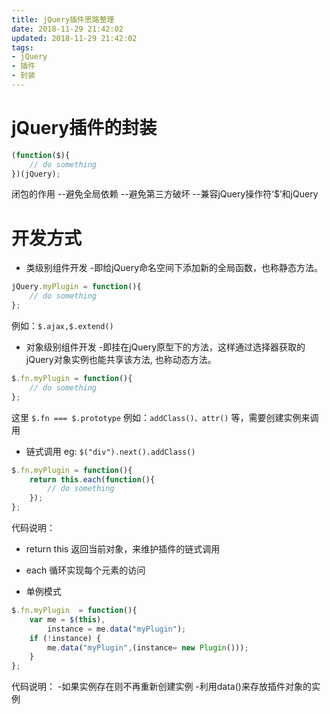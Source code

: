 ```yaml
---
title: jQuery插件思路整理
date: 2018-11-29 21:42:02
updated: 2018-11-29 21:42:02
tags:
- jQuery
- 插件
- 封装
---
```


# jQuery插件的封装

```JavaScript
(function($){
    // do something
})(jQuery);
```
闭包的作用
--避免全局依赖
--避免第三方破坏
--兼容jQuery操作符‘$’和jQuery

# 开发方式

<!---more--->

- 类级别组件开发
-即给jQuery命名空间下添加新的全局函数，也称静态方法。
```JavaScript
jQuery.myPlugin = function(){
    // do something
};
```
例如：`$.ajax,$.extend()`

- 对象级别组件开发
-即挂在jQuery原型下的方法，这样通过选择器获取的jQuery对象实例也能共享该方法, 也称动态方法。

```JavaScript
$.fn.myPlugin = function(){
    // do something
};
```

这里 `$.fn === $.prototype`
例如：`addClass()、attr()` 等，需要创建实例来调用


- 链式调用
eg: `$("div").next().addClass()`

```JavaScript
$.fn.myPlugin = function(){
    return this.each(function(){
        // do something
    });
};
```

代码说明：
- return this 返回当前对象，来维护插件的链式调用
- each 循环实现每个元素的访问
    
- 单例模式

```JavaScript
$.fn.myPlugin  = function(){
    var me = $(this),
        instance = me.data("myPlugin");
    if (!instance) {
        me.data("myPlugin",(instance= new Plugin()));
    }
};
```

代码说明：
-如果实例存在则不再重新创建实例
-利用data()来存放插件对象的实例


